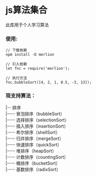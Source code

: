 # js算法集合
此库用于个人学习算法
### 使用:
```
// 下载依赖
npm install -D merlion

// 引入依赖
let fnc = require('merlion');

// 执行方法
fnc.bubbleSort([4, 2, 1, 0.5, -3, 13]);
```

### 现支持算法：
|-- 排序<br>
|---- 冒泡排序（bubbleSort）<br>
|---- 选择排序（selectionSort）<br>
|---- 插入排序（insertionSort）<br>
|---- 希尔排序（shellSort）<br>
|---- 归并排序（mergeSort）<br>
|---- 快速排序（quickSort）<br>
|---- 堆排序（heapSort）<br>
|---- 计数排序（countingSort）<br>
|---- 桶排序（bucketSort）<br>
|---- 基数排序（radixSort）<br>
